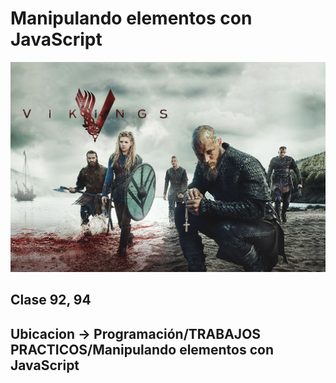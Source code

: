 # Manipulando elementos con JavaScript

![cover](public/img/vikingsposter.jpg)

## Clase 92, 94

## Ubicacion -> Programación/TRABAJOS PRACTICOS/Manipulando elementos con JavaScript